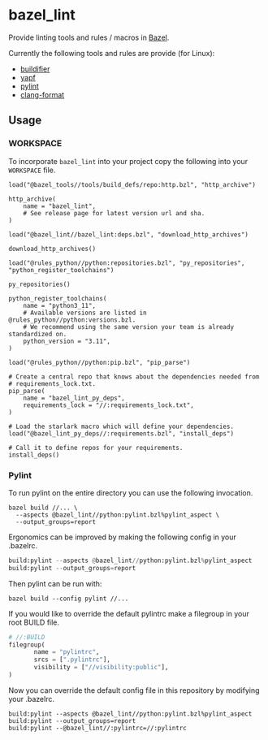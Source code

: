# bazel_lint

Provide linting tools and rules / macros in [Bazel](https://bazel.build/).

Currently the following tools and rules are provide (for Linux):
* [buildifier](https://github.com/bazelbuild/buildtools/tree/master/buildifier)
* [yapf](https://github.com/google/yapf)
* [pylint](https://pylint.pycqa.org/en/latest/)
* [clang-format](https://clang.llvm.org/docs/ClangFormat.html)

## Usage

### WORKSPACE

To incorporate `bazel_lint` into your project copy the following into your `WORKSPACE` file.

```Starlark
load("@bazel_tools//tools/build_defs/repo:http.bzl", "http_archive")

http_archive(
    name = "bazel_lint",
    # See release page for latest version url and sha.
)

load("@bazel_lint//bazel_lint:deps.bzl", "download_http_archives")

download_http_archives()

load("@rules_python//python:repositories.bzl", "py_repositories", "python_register_toolchains")

py_repositories()

python_register_toolchains(
    name = "python3_11",
    # Available versions are listed in @rules_python//python:versions.bzl.
    # We recommend using the same version your team is already standardized on.
    python_version = "3.11",
)

load("@rules_python//python:pip.bzl", "pip_parse")

# Create a central repo that knows about the dependencies needed from
# requirements_lock.txt.
pip_parse(
    name = "bazel_lint_py_deps",
    requirements_lock = "//:requirements_lock.txt",
)

# Load the starlark macro which will define your dependencies.
load("@bazel_lint_py_deps//:requirements.bzl", "install_deps")

# Call it to define repos for your requirements.
install_deps()
```

### Pylint

To run pylint on the entire directory you can use the following invocation.

```
bazel build //... \
  --aspects @bazel_lint//python:pylint.bzl%pylint_aspect \
  --output_groups=report
```

Ergonomics can be improved by making the following config in your .bazelrc.


```py
build:pylint --aspects @bazel_lint//python:pylint.bzl%pylint_aspect
build:pylint --output_groups=report
```

Then pylint can be run with:

```
bazel build --config pylint //...
```


If you would like to override the default pylintrc make a filegroup in your root BUILD
file.

```py
# //:BUILD
filegroup(
       name = "pylintrc",
       srcs = [".pylintrc"],
       visibility = ["//visibility:public"],
)
```

Now you can override the default config file in this repository by modifying
your .bazelrc.

```
build:pylint --aspects @bazel_lint//python:pylint.bzl%pylint_aspect
build:pylint --output_groups=report
build:pylint --@bazel_lint//:pylintrc=//:pylintrc
```
